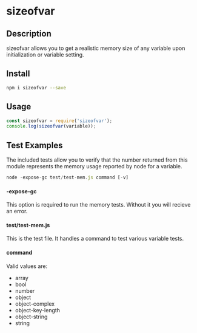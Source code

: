 # sizeofvar

## Description
sizeofvar allows you to get a realistic memory size of any variable upon initialization or variable setting.  

## Install
```bash
npm i sizeofvar --save
```

## Usage
```Javascript
const sizeofvar = require('sizeofvar');
console.log(sizeofvar(variable));
```





## Test Examples
The included tests allow you to verify that the number returned from this module represents the memory usage reported by node for a variable.
```Javascript
node -expose-gc test/test-mem.js command [-v]
```
#### -expose-gc
This option is required to run the memory tests. Without it you will recieve an error.

#### test/test-mem.js
This is the test file. It handles a command to test various variable tests.

#### command
Valid values are:
* array
* bool
* number
* object
* object-complex
* object-key-length
* object-string
* string
